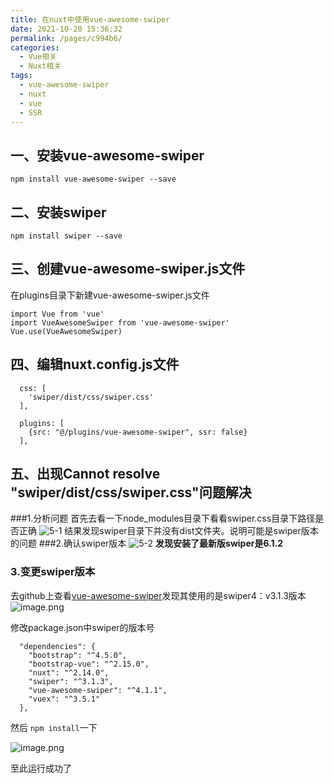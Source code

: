 ```yaml
---
title: 在nuxt中使用vue-awesome-swiper
date: 2021-10-20 15:36:32
permalink: /pages/c994b6/
categories:
  - Vue相关
  - Nuxt相关
tags:
  - vue-awesome-swiper
  - nuxt
  - vue
  - SSR
---
```

## 一、安装vue-awesome-swiper
```npm install vue-awesome-swiper --save```
## 二、安装swiper
```npm install swiper --save```
## 三、创建vue-awesome-swiper.js文件
在plugins目录下新建vue-awesome-swiper.js文件
```
import Vue from 'vue'
import VueAwesomeSwiper from 'vue-awesome-swiper'
Vue.use(VueAwesomeSwiper)
```
## 四、编辑nuxt.config.js文件
```
  css: [
    'swiper/dist/css/swiper.css'
  ],
```
```
  plugins: [
    {src: "@/plugins/vue-awesome-swiper", ssr: false}
  ],
```
## 五、出现Cannot resolve "swiper/dist/css/swiper.css"问题解决
###1.分析问题
首先去看一下node_modules目录下看看swiper.css目录下路径是否正确
![5-1](https://upload-images.jianshu.io/upload_images/3419720-45595bab2dd7c673.png?imageMogr2/auto-orient/strip%7CimageView2/2/w/1240)
结果发现swiper目录下并没有dist文件夹。说明可能是swiper版本的问题
###2.确认swiper版本
![5-2](https://upload-images.jianshu.io/upload_images/3419720-c97421465ed8004f.png?imageMogr2/auto-orient/strip%7CimageView2/2/w/1240)
**发现安装了最新版swiper是6.1.2**
### 3.变更swiper版本
去github上查看[vue-awesome-swiper](https://github.com/surmon-china/vue-awesome-swiper
)发现其使用的是swiper4：v3.1.3版本
![image.png](https://upload-images.jianshu.io/upload_images/3419720-0fe6cd42441162dc.png?imageMogr2/auto-orient/strip%7CimageView2/2/w/1240)


修改package.json中swiper的版本号
```
  "dependencies": {
    "bootstrap": "^4.5.0",
    "bootstrap-vue": "^2.15.0",
    "nuxt": "^2.14.0",
    "swiper": "^3.1.3",
    "vue-awesome-swiper": "^4.1.1",
    "vuex": "^3.5.1"
  },
```

然后 ```npm install```一下

![image.png](https://upload-images.jianshu.io/upload_images/3419720-483b115f0c92efe3.png?imageMogr2/auto-orient/strip%7CimageView2/2/w/1240)

至此运行成功了